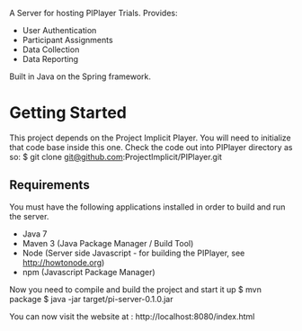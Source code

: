 
A Server for hosting PIPlayer Trials.  Provides:
* User Authentication
* Participant Assignments
* Data Collection
* Data Reporting

Built in Java on the Spring framework.

Getting Started
===============
This project depends on the Project Implicit Player.  You will need to initialize that code base inside this one.  Check the code out into PIPlayer directory as so:
$ git clone git@github.com:ProjectImplicit/PIPlayer.git

Requirements
---------------
You must have the following applications installed in order to build and run the server.
* Java 7
* Maven 3 (Java Package Manager / Build Tool)
* Node (Server side Javascript - for building the PIPlayer, see http://howtonode.org)
* npm (Javascript Package Manager)


Now you need to compile and build the project and start it up
$ mvn package 
$ java -jar target/pi-server-0.1.0.jar

You can now visit the website at : http://localhost:8080/index.html

